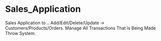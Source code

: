 # Sales_Application
Sales Application to .. Add/Edit/Delete/Update -> Customers/Products/Orders. Manage All Transactions That is Being Made Throw System. 
